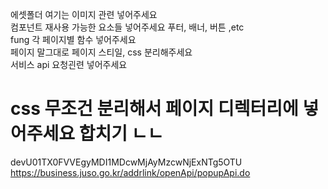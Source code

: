 에셋폴더  여기는 이미지 관련 넣어주세요 <br>
컴포넌트  재사용 가능한 요소들 넣어주세요 푸터, 배너, 버튼 ,etc<br>
fung 각 페이지별 함수 넣어주세요 <br>
페이지  말그대로 페이지 스티일, css 분리해주세요<br>
서비스 api 요청괸련 넣어주세요 <br>
<h1> css 무조건 분리해서 페이지 디렉터리에 넣어주세요 합치기 ㄴㄴ </h1>

devU01TX0FVVEgyMDI1MDcwMjAyMzcwNjExNTg5OTU
https://business.juso.go.kr/addrlink/openApi/popupApi.do